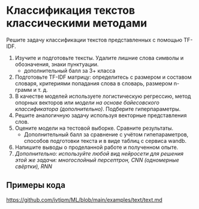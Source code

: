 # Классификация текстов классическими методами

Решите задачу классификации текстов представленных с помощью TF-IDF.
1. Изучите и подготовьте тексты. Удалите лишние слова символы и обозначения, знаки пунктуации.
	- дополнительный балл за 3+ класса
2. Подготовьте TF-IDF матрицу: определитесь с размером и составом словаря, критериями попадания слова в словарь, размером n-грамм и т. д.
3. В качестве моделей используете логистическую регрессию, метод опорных векторов или *модели на основе байесовского классификатора (дополнительно)*.  Подберите гиперпараметры.
4. Решите аналогичную задачу используя векторные представления слов.
4. Оцените модели на тестовой выборке. Сравните результаты.
	- Дополнительный балл за сравнение с учётом гипепараметров, способов подготовки текста и в виде таблиц с сервиса wandb.
5. Напишите выводы о проделанной работе и полученном  опыте.
6. *Дополнительно: используйте любой вид нейросети для решения этой же задачи: многослойный персептрон, CNN (одномерные свёртки), RNN*



## Примеры кода

https://github.com/ivtipm/ML/blob/main/examples/text/text.md
